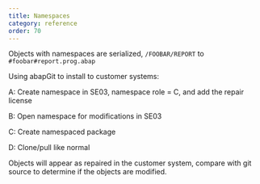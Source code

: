```yaml
---
title: Namespaces
category: reference
order: 70
---
```


Objects with namespaces are serialized, `/FOOBAR/REPORT` to `#foobar#report.prog.abap`

Using abapGit to install to customer systems:

A:  Create namespace in SE03, namespace role = C, and add the repair license

B: Open namespace for modifications in SE03

C: Create namespaced package

D: Clone/pull like normal


Objects will appear as repaired in the customer system, compare with git source to determine if the objects are modified.
